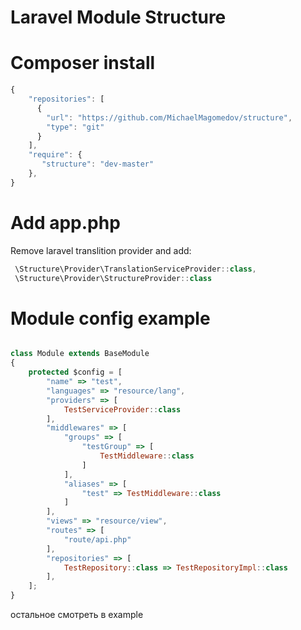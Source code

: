 # Laravel Module Structure

# Composer install

```javascript
{
    "repositories": [
	  {
	    "url": "https://github.com/MichaelMagomedov/structure",
	    "type": "git"
	  }
	],
	"require": {
	   "structure": "dev-master"
	},
}

```
# Add app.php
Remove laravel translition provider and add:
```javascript
 \Structure\Provider\TranslationServiceProvider::class,
 \Structure\Provider\StructureProvider::class
````
# Module config example 
```javascript                               

class Module extends BaseModule
{
    protected $config = [
        "name" => "test",
        "languages" => "resource/lang",
        "providers" => [
            TestServiceProvider::class
        ],
        "middlewares" => [
            "groups" => [
                "testGroup" => [
                    TestMiddleware::class
                ]
            ],
            "aliases" => [
                "test" => TestMiddleware::class
            ]
        ],
        "views" => "resource/view",
        "routes" => [
            "route/api.php"
        ],
        "repositories" => [
            TestRepository::class => TestRepositoryImpl::class
        ],
    ];
}
```
остальное смотреть в example
   

